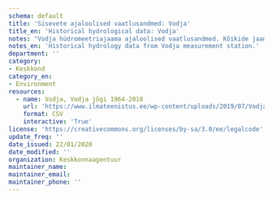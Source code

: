 ```yaml
---
schema: default
title: 'Sisevete ajaloolised vaatlusandmed: Vodja'
title_en: 'Historical hydrological data: Vodja'
notes: "Vodja hüdromeetriajaama ajaloolised vaatlusandmed. Kõikide jaamade andmed on Riigi Ilmateenistuse <a href=\"http://www.ilmateenistus.ee/siseveed/ajaloolised-vaatlusandmed/\">kodulehelt</a> tasuta kõigile kättesaadavad. Arvutatud on pikaajalised keskmised ja ajaloolised maksimaalsed/minimaalsed vooluhulgad."
notes_en: 'Historical hydrology data from Vodja measurement station.'
department: ''
category:
- Keskkond
category_en:
- Environment
resources:
  - name: Vodja, Vodja jõgi 1964-2018
    url: 'https://www.ilmateenistus.ee/wp-content/uploads/2019/07/Vodja-1964-2018.csv'
    format: CSV
    interactive: 'True'
license: 'https://creativecommons.org/licenses/by-sa/3.0/ee/legalcode'
update_freq: ''
date_issued: 22/01/2020
date_modified: ''
organization: Keskkonnaagentuur
maintainer_name: 
maintainer_email:
maintainer_phone: ''
---
```

